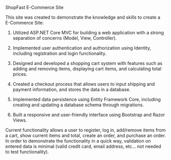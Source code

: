 ShopFast E-Commerce Site

This site was created to demonstrate the knowledge and skills to create a E-Commerce Site:

1. Utilized ASP.NET Core MVC for building a web application with a strong separation of concerns (Model, View, Controller).

2. Implemented user authentication and authorization using Identity, including registration and login functionality.

3. Designed and developed a shopping cart system with features such as adding and removing items, displaying cart items, and calculating total prices.

4. Created a checkout process that allows users to input shipping and payment information, and stores the data in a database.

5. Implemented data persistence using Entity Framework Core, including creating and updating a database schema through migrations.

6. Built a responsive and user-friendly interface using Bootstrap and Razor Views.


Current functionality allows a user to register, log in, add/remove items from a cart, show current items and total, create an order, and purchase an order. In order to demonstrate the functionality in a quick way, validation on entered data is minimal (valid credit card, email address, etc... not needed to test functionality).

